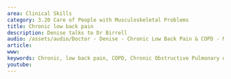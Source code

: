 ```yaml
---
area: Clinical Skills
category: 3.20 Care of People with Musculoskeletal Problems
title: Chronic low back pain
description: Denise talks to Dr Birrell
audio: /assets/audio/Doctor - Denise - Chronic Low Back Pain & COPD - MQ.mp3
article: 
www: 
keywords: Chronic, low back pain, COPD, Chronic Obstructive Pulmonary disease
youtube:
--- 
```

